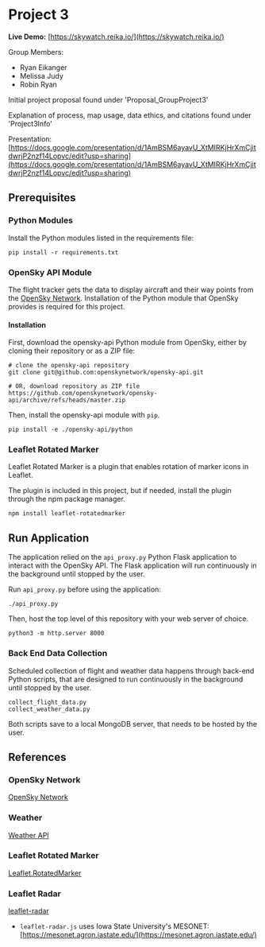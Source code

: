 # Project 3

**Live Demo:** [https://skywatch.reika.io/](https://skywatch.reika.io/)

Group Members:

- Ryan Eikanger
- Melissa Judy
- Robin Ryan

Initial project proposal found under 'Proposal_GroupProject3'

Explanation of process, map usage, data ethics, and citations found under 'Project3Info'

Presentation: [https://docs.google.com/presentation/d/1AmBSM6ayavU_XtMIRKjHrXmCjitdwrjP2nzf14Lopvc/edit?usp=sharing](https://docs.google.com/presentation/d/1AmBSM6ayavU_XtMIRKjHrXmCjitdwrjP2nzf14Lopvc/edit?usp=sharing)


## Prerequisites
### Python Modules
Install the Python modules listed in the requirements file:
```shell
pip install -r requirements.txt
```

### OpenSky API Module
The flight tracker gets the data to display aircraft and their way points from the [OpenSky Network](https://opensky-network.org/). Installation of the Python module that OpenSky provides is required for this project.

#### Installation
First, download the opensky-api Python module from OpenSky, either by cloning their repository or as a ZIP file:  
```shell
# clone the opensky-api repository
git clone git@github.com:openskynetwork/opensky-api.git

# OR, download repository as ZIP file
https://github.com/openskynetwork/opensky-api/archive/refs/heads/master.zip
```

Then, install the opensky-api module with `pip`.
```shell
pip install -e ./opensky-api/python
```
### Leaflet Rotated Marker
Leaflet Rotated Marker is a plugin that enables rotation of marker icons in Leaflet.

The plugin is included in this project, but if needed, install the plugin through the npm package manager.

```shell
npm install leaflet-rotatedmarker
```

## Run Application
The application relied on the `api_proxy.py` Python Flask application to interact with the OpenSky API. The Flask application will run continuously in the background until stopped by the user.

Run `api_proxy.py` before using the application:
```shell
./api_proxy.py
```

Then, host the top level of this repository with your web server of choice.
```shell
python3 -m http.server 8000
```
### Back End Data Collection
Scheduled collection of flight and weather data happens through back-end Python scripts, that are designed to run continuously in the background until stopped by the user.

```
collect_flight_data.py
collect_weather_data.py
```

Both scripts save to a local MongoDB server, that needs to be hosted by the user.

## References
### OpenSky Network
[OpenSky Network](https://opensky-network.org/)

### Weather
[Weather API](https://www.weatherapi.com/)

### Leaflet Rotated Marker
[Leaflet.RotatedMarker](https://github.com/bbecquet/Leaflet.RotatedMarker)

### Leaflet Radar
[leaflet-radar](https://github.com/rwev/leaflet-radar)

- `leaflet-radar.js` uses Iowa State University's MESONET: [https://mesonet.agron.iastate.edu/](https://mesonet.agron.iastate.edu/)
